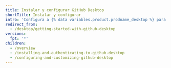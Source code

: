 ```yaml
---
title: Instalar y configurar GitHub Desktop
shortTitle: Instalar y configurar
intro: 'Configura a {% data variables.product.prodname_desktop %} para que administre el trabajo de tu proyecto. Autentícate en {% data variables.product.prodname_dotcom_the_website %} o en {% data variables.product.prodname_enterprise %}, mantén la app actualizada y revisa tu configuración preferida.'
redirect_from:
  - /desktop/getting-started-with-github-desktop
versions:
  fpt: '*'
children:
  - /overview
  - /installing-and-authenticating-to-github-desktop
  - /configuring-and-customizing-github-desktop
---
```


